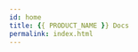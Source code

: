 ```yaml
---
id: home
title: {{ PRODUCT_NAME }} Docs
permalink: index.html
---
```


<DeliveryHero />
<DeliveryFeatures />

